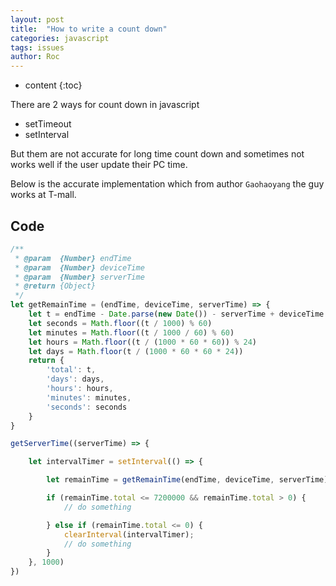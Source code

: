 ```yaml
---
layout: post
title:  "How to write a count down"
categories: javascript
tags: issues
author: Roc
---
```


* content
{:toc}

There are 2 ways for count down in javascript

* setTimeout
* setInterval

But them are not accurate for long time count down and sometimes not works well if the user update their PC time.

Below is the accurate implementation which from author `Gaohaoyang` the guy works at T-mall.

## Code

```js
/**
 * @param  {Number} endTime
 * @param  {Number} deviceTime
 * @param  {Number} serverTime
 * @return {Object}
 */
let getRemainTime = (endTime, deviceTime, serverTime) => {
    let t = endTime - Date.parse(new Date()) - serverTime + deviceTime
    let seconds = Math.floor((t / 1000) % 60)
    let minutes = Math.floor((t / 1000 / 60) % 60)
    let hours = Math.floor((t / (1000 * 60 * 60)) % 24)
    let days = Math.floor(t / (1000 * 60 * 60 * 24))
    return {
        'total': t,
        'days': days,
        'hours': hours,
        'minutes': minutes,
        'seconds': seconds
    }
}
```

```js
getServerTime((serverTime) => {

    let intervalTimer = setInterval(() => {

        let remainTime = getRemainTime(endTime, deviceTime, serverTime)

        if (remainTime.total <= 7200000 && remainTime.total > 0) {
            // do something

        } else if (remainTime.total <= 0) {
            clearInterval(intervalTimer);
            // do something
        }
    }, 1000)
})
```
